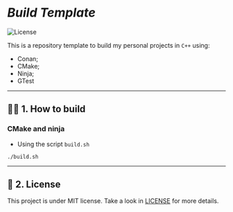 # _Build Template_
<img alt="License" src="https://img.shields.io/static/v1?label=license&message=MIT&color=E51C44&labelColor=0A1033">

This is a repository template to build my personal projects in `C++` using:

- Conan;
- CMake;
- Ninja;
- GTest

___

## :mage_man: 1. How to build

### CMake and ninja
- Using the script `build.sh`
```
./build.sh
```

___

## :page_with_curl: 2. License
This project is under MIT license. Take a look in [LICENSE](LICENSE) for more details.
